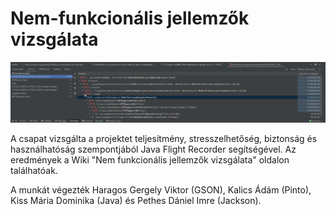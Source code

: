# Nem-funkcionális jellemzők vizsgálata

![](img3.png)

A csapat vizsgálta a projektet teljesítmény, stresszelhetőség, biztonság és használhatóság szempontjából Java Flight Recorder segítségével.
Az eredmények a Wiki "Nem funkcionális jellemzők vizsgálata" oldalon találhatóak.

A munkát végezték Haragos Gergely Viktor (GSON), Kalics Ádám (Pinto), Kiss Mária Dominika (Java) és Pethes Dániel Imre (Jackson).
